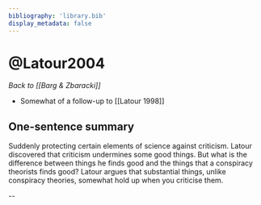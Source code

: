 ```yaml
---
bibliography: 'library.bib'
display_metadata: false
---
```


# @Latour2004

_Back to [[Barg & Zbaracki]]_

* Somewhat of a follow-up to [[Latour 1998]]

## One-sentence summary

Suddenly protecting certain elements of science against criticism. Latour discovered that criticism undermines some good things. But what is the difference between things he finds good and the things that a conspiracy theorists finds good? Latour argues that substantial things, unlike conspiracy theories, somewhat hold up when you criticise them.

--